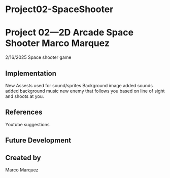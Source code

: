 # Project02-SpaceShooter

# Project 02—2D Arcade Space Shooter  Marco Marquez

2/16/2025
Space shooter game 

 
## Implementation
New Assests used for sound/sprites
Background image added
sounds added
background music
new enemy that follows you based on line of sight and shoots at you. 

## References
Youtube suggestions 
## Future Development

## Created by
Marco Marquez
